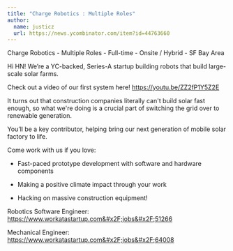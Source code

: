 ```yaml
---
title: "Charge Robotics : Multiple Roles"
author:
  name: justicz
  url: https://news.ycombinator.com/item?id=44763660
---
```


<JobNavigation />

Charge Robotics - Multiple Roles - Full-time - Onsite &#x2F; Hybrid - SF Bay Area

Hi HN! We’re a YC-backed, Series-A startup building robots that build large-scale solar farms.

Check out a video of our first system here! <a href="https:&#x2F;&#x2F;youtu.be&#x2F;ZZ2fP1Y5Z2E" rel="nofollow">https:&#x2F;&#x2F;youtu.be&#x2F;ZZ2fP1Y5Z2E</a>

It turns out that construction companies literally can&#x27;t build solar fast enough, so what we&#x27;re doing is a crucial part of switching the grid over to renewable generation.

You’ll be a key contributor, helping bring our next generation of mobile solar factory to life.

Come work with us if you love:

* Fast-paced prototype development with software and hardware components

* Making a positive climate impact through your work

* Hacking on massive construction equipment!

Robotics Software Engineer: <a href="https:&#x2F;&#x2F;www.workatastartup.com&#x2F;jobs&#x2F;51266" rel="nofollow">https:&#x2F;&#x2F;www.workatastartup.com&#x2F;jobs&#x2F;51266</a>

Mechanical Engineer: <a href="https:&#x2F;&#x2F;www.workatastartup.com&#x2F;jobs&#x2F;64008" rel="nofollow">https:&#x2F;&#x2F;www.workatastartup.com&#x2F;jobs&#x2F;64008</a>
<JobApplication />

